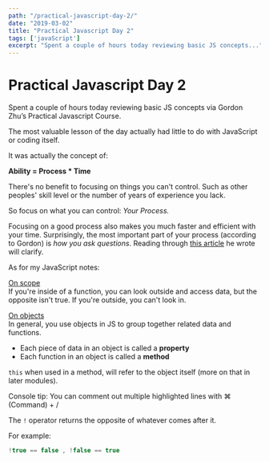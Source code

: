 ```yaml
---
path: "/practical-javascript-day-2/"
date: "2019-03-02"
title: "Practical Javascript Day 2"
tags: ['javaScript']
excerpt: "Spent a couple of hours today reviewing basic JS concepts..."
---
```


# Practical Javascript Day 2

Spent a couple of hours today reviewing basic JS concepts via Gordon Zhu&#8217;s Practical Javascript Course.

The most valuable lesson of the day actually had little to do with JavaScript or coding itself.

It was actually the concept of:

**Ability = Process * Time**

There's no benefit to focusing on things you can't control. Such as other peoples' skill level or the number of years of experience you lack.

So focus on what you can control: *Your Process.*

Focusing on a good process also makes you much faster and efficient with your time. Surprisingly, the most important part of your process (according to Gordon) is _how you ask questions_. Reading through [this article](https://medium.com/@gordon_zhu/how-to-be-great-at-asking-questions-e37be04d0603) he wrote will clarify.

As for my JavaScript notes:

<u>On scope</u>  
If you're inside of a function, you can look outside and access data, but the opposite isn't true. If you're outside, you can't look in.

<u>On objects</u>  
In general, you use objects in JS to group together related data and functions.  
- Each piece of data in an object is called a **property**  
- Each function in an object is called a **method**

`this` when used in a method, will refer to the object itself (more on that in later modules).

Console tip: You can comment out multiple highlighted lines with ⌘ (Command) + /

The `!` operator returns the opposite of whatever comes after it. 

For example:
```javascript
!true == false , !false == true 
```
